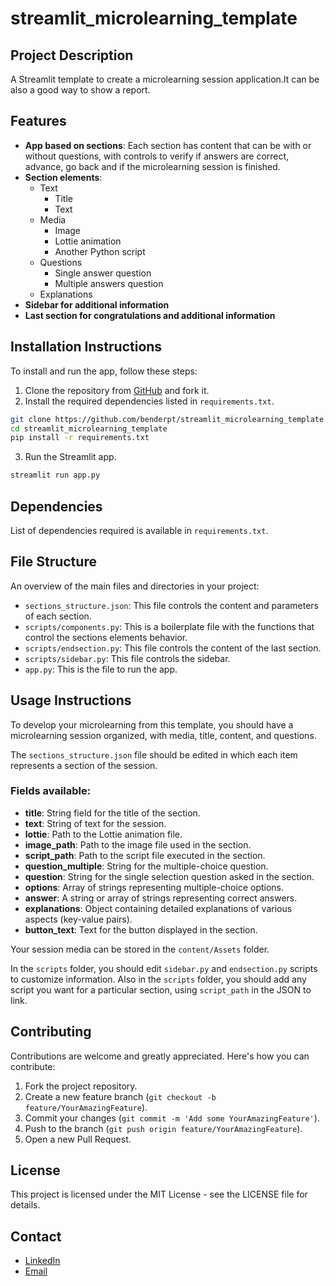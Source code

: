 # streamlit_microlearning_template

## Project Description
A Streamlit template to create a microlearning session application.It can be also a good way to show a report.

## Features
- **App based on sections**: Each section has content that can be with or without questions, with controls to verify if answers are correct, advance, go back and if the microlearning session is finished.
- **Section elements**:
  - Text
    - Title
    - Text
  - Media
    - Image
    - Lottie animation
    - Another Python script
  - Questions
    - Single answer question
    - Multiple answers question
  - Explanations
- **Sidebar for additional information**
- **Last section for congratulations and additional information**

## Installation Instructions
To install and run the app, follow these steps:
1. Clone the repository from [GitHub](https://github.com/benderpt/streamlit_microlearning_template) and fork it.
2. Install the required dependencies listed in `requirements.txt`.

```bash
git clone https://github.com/benderpt/streamlit_microlearning_template.git
cd streamlit_microlearning_template
pip install -r requirements.txt
```
3. Run the Streamlit app.
```bash
streamlit run app.py
```

## Dependencies
List of dependencies required is available in `requirements.txt`.

## File Structure
An overview of the main files and directories in your project:

- `sections_structure.json`: This file controls the content and parameters of each section.
- `scripts/components.py`: This is a boilerplate file with the functions that control the sections elements behavior.
- `scripts/endsection.py`: This file controls the content of the last section.
- `scripts/sidebar.py`: This file controls the sidebar.
- `app.py`: This is the file to run the app.

## Usage Instructions
To develop your microlearning from this template, you should have a microlearning session organized, with media, title, content, and questions.

The `sections_structure.json` file should be edited in which each item represents a section of the session.

### Fields available:

- **title**: String field for the title of the section.
- **text**: String of text for the session.
- **lottie**: Path to the Lottie animation file.
- **image_path**: Path to the image file used in the section.
- **script_path**: Path to the script file executed in the section.
- **question_multiple**: String for the multiple-choice question.
- **question**: String for the single selection question asked in the section.
- **options**: Array of strings representing multiple-choice options.
- **answer**: A string or array of strings representing correct answers.
- **explanations**: Object containing detailed explanations of various aspects (key-value pairs).
- **button_text**: Text for the button displayed in the section.

Your session media can be stored in the `content/Assets` folder.

In the `scripts` folder, you should edit `sidebar.py` and `endsection.py` scripts to customize information. Also in the `scripts` folder, you should add any script you want for a particular section, using `script_path` in the JSON to link.

## Contributing

Contributions are welcome and greatly appreciated. Here's how you can contribute:

1. Fork the project repository.
2. Create a new feature branch (`git checkout -b feature/YourAmazingFeature`).
3. Commit your changes (`git commit -m 'Add some YourAmazingFeature'`).
4. Push to the branch (`git push origin feature/YourAmazingFeature`).
5. Open a new Pull Request.

## License

This project is licensed under the MIT License - see the LICENSE file for details.

## Contact

- [LinkedIn](https://www.linkedin.com/in/hugoalmeidamoreira/)
- [Email](mailto:hugoalmeidamoreira@gmail.com)
